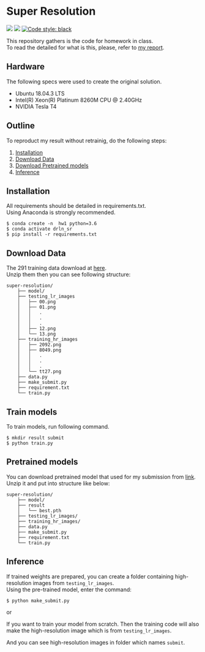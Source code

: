 # Super Resolution
<p align="left">
    <a>
        <img src=https://img.shields.io/badge/python-3.6.12-green>
    </a>
    <a>
        <img src=https://img.shields.io/badge/pytorch-1.7.1-orange>
    </a>
    <a href="https://github.com/psf/black">
        <img alt="Code style: black" src="https://img.shields.io/badge/code%20style-black-000000.svg">
    </a>
</p>

This repository gathers is the code for homework in class.  
To read the detailed for what is this, please, refer to [my report](https://github.com/purpleFar/super-resolution/blob/master/readme_file/HW4_Report_0856735.pdf).

## Hardware
The following specs were used to create the original solution.
- Ubuntu 18.04.3 LTS
- Intel(R) Xeon(R) Platinum 8260M CPU @ 2.40GHz
- NVIDIA Tesla T4

## Outline
To reproduct my result without retrainig, do the following steps:
1. [Installation](#installation)
2. [Download Data](#download-data)
3. [Download Pretrained models](#pretrained-models)
4. [Inference](#inference)

## Installation
All requirements should be detailed in requirements.txt.  
Using Anaconda is strongly recommended.
```bash=
$ conda create -n  hw1 python=3.6
$ conda activate drln_sr
$ pip install -r requirements.txt
```

## Download Data
The 291 training data download at [here](https://drive.google.com/drive/u/3/folders/1H-sIY7zj42Fex1ZjxxSC3PV1pK4Mij6x).  
Unzip them then you can see following structure:
```
super-resolution/
    ├── model/
    ├── testing_lr_images
    │   ├── 00.png
    │   ├── 01.png
    │   │   .
    │   │   .
    │   │   .
    │   ├── 12.png
    │   └── 13.png
    ├── training_hr_images
    │   ├── 2092.png
    │   ├── 8049.png
    │   │   .
    │   │   .
    │   │   .
    │   └── tt27.png
    ├── data.py
    ├── make_submit.py
    ├── requirement.txt
    └── train.py
```

## Train models
To train models, run following command.
```bash=
$ mkdir result submit
$ python train.py
```

## Pretrained models
You can download pretrained model that used for my submission from [link](https://drive.google.com/file/d/1CGk4_meBMrPJuSDVh7Q03hTOWlrsXCAa/view?usp=sharing).  
Unzip it and put into structure like below:
```
super-resolution/
    ├── model/
    ├── result
    │   └── best.pth
    ├── testing_lr_images/
    ├── training_hr_images/
    ├── data.py
    ├── make_submit.py
    ├── requirement.txt
    └── train.py
```

## Inference
If trained weights are prepared, you can create a folder containing high-resolution images from `testing_lr_images`.  
Using the pre-trained model, enter the command:
```bash=
$ python make_submit.py
```
or

If you want to train your model from scratch. Then the training code will also make the high-resolution image which is from `testing_lr_images`.

And you can see high-resolution images in folder which names `submit`.